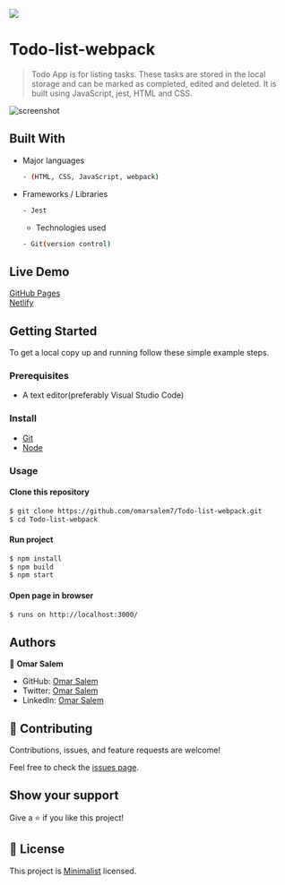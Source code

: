 ![](https://img.shields.io/badge/Todo-webpack-blueviolet)

# Todo-list-webpack

> Todo App is for listing tasks. These tasks are stored in the local storage and can be marked as completed, edited and deleted. It is built using JavaScript, jest, HTML and CSS.

![screenshot](./screen.gif)

## Built With

- Major languages 
  ```bash
  - (HTML, CSS, JavaScript, webpack)
  ```


- Frameworks / Libraries
  ```bash
  - Jest
  ```
  
  - Technologies used 
  
  ``` bash
  - Git(version control)
  ```

## Live Demo
[GitHub Pages](https://omarsalem7.github.io/Todo-list-webpack/)<br/>
[Netlify](https://todo-webpack-v1.netlify.app/)


## Getting Started
To get a local copy up and running follow these simple example steps.

### Prerequisites
 - A text editor(preferably Visual Studio Code)

### Install
  -  [Git](https://git-scm.com/downloads)
  -  [Node](https://nodejs.org/en/download/)
### Usage
#### Clone this repository

```bash
$ git clone https://github.com/omarsalem7/Todo-list-webpack.git
$ cd Todo-list-webpack 
```
#### Run project

```bash
$ npm install
$ npm build
$ npm start
```

#### Open page in browser
```bash
$ runs on http://localhost:3000/
```

## Authors

👤 **Omar Salem**

- GitHub: [Omar Salem](https://github.com/omarsalem7)
- Twitter: [Omar Salem](https://twitter.com/Omar80491499)
- LinkedIn: [Omar Salem](https://www.linkedin.com/in/omar-salem-a6945b177/)


## 🤝 Contributing

Contributions, issues, and feature requests are welcome!

Feel free to check the [issues page](../../issues/).

## Show your support

Give a ⭐ if you like this project!

## 📝 License

This project is [Minimalist](https://web.archive.org/web/20180320194056/http://www.getminimalist.com:80/) licensed.
